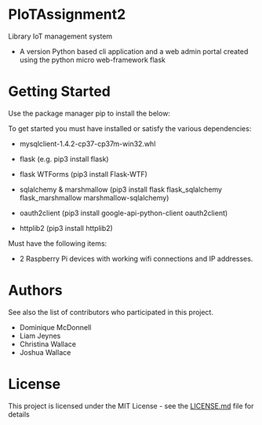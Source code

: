 # PIoTAssignment2
Library IoT management system
-   A version Python based cli application and a web admin portal created using the python micro web-framework flask 

# Getting Started

Use the package manager pip to install the below:

To get started you must have installed or satisfy the various dependencies:
-   mysqlclient-1.4.2-cp37-cp37m-win32.whl

-   flask (e.g. pip3 install flask)

-   flask WTForms (pip3 install Flask-WTF)

-   sqlalchemy & marshmallow (pip3 install flask flask_sqlalchemy flask_marshmallow marshmallow-sqlalchemy) 

-   oauth2client (pip3 install google-api-python-client oauth2client)

-   httplib2 (pip3 install httplib2)

Must have the following items:
-   2 Raspberry Pi devices with working wifi connections and IP addresses.

# Authors

See also the list of contributors who participated in this project.
- Dominique McDonnell
- Liam Jeynes
- Christina Wallace
- Joshua Wallace

# License
This project is licensed under the MIT License - see the [LICENSE.md](LICENSE.md) file for details
